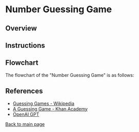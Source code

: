 # Number Guessing Game

## Overview


## Instructions


## Flowchart
The flowchart of the "Number Guessing Game" is as follows: 

## References
- [Guessing Games - Wikipedia](https://en.wikipedia.org/wiki/Guessing#Games)
- [A Guessing Game - Khan Academy](https://www.khanacademy.org/computing/computer-science/algorithms/intro-to-algorithms/a/a-guessing-game)
- [OpenAI GPT](https://www.openai.com/)

[Back to main page](https://github.com/ErkanHatipoglu/100-days-of-code)
